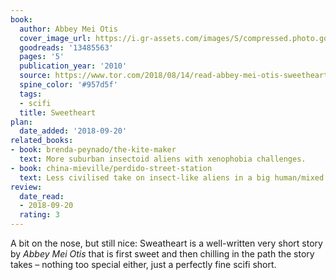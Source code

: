 ```yaml
---
book:
  author: Abbey Mei Otis
  cover_image_url: https://i.gr-assets.com/images/S/compressed.photo.goodreads.com/books/1329281136l/13485563._SX98_.jpg
  goodreads: '13485563'
  pages: '5'
  publication_year: '2010'
  source: https://www.tor.com/2018/08/14/read-abbey-mei-otis-sweetheart/
  spine_color: '#957d5f'
  tags:
  - scifi
  title: Sweetheart
plan:
  date_added: '2018-09-20'
related_books:
- book: brenda-peynado/the-kite-maker
  text: More suburban insectoid aliens with xenophobia challenges.
- book: china-mieville/perdido-street-station
  text: Less civilised take on insect-like aliens in a big human/mixed city.
review:
  date_read:
  - 2018-09-20
  rating: 3
---
```


A bit on the nose, but still nice: Sweatheart is a well-written very short story by *Abbey Mei Otis* that is first sweet
and then chilling in the path the story takes – nothing too special either, just a perfectly fine scifi short.
